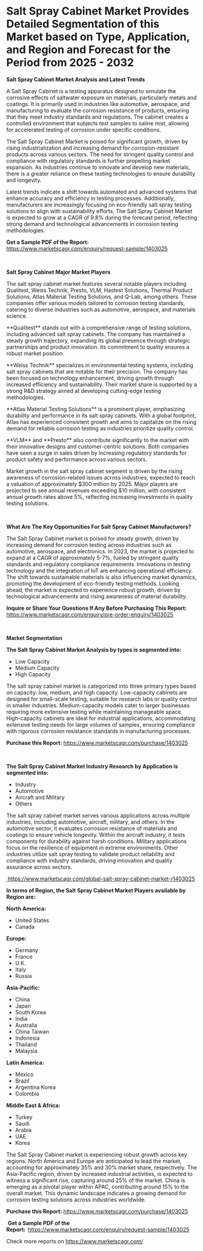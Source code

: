 <p><h1>Salt Spray Cabinet Market Provides Detailed Segmentation of this Market based on Type, Application, and Region and Forecast for the Period from 2025 - 2032</h1></p><p><strong>Salt Spray Cabinet Market Analysis and Latest Trends</strong></p>
<p><p>A Salt Spray Cabinet is a testing apparatus designed to simulate the corrosive effects of saltwater exposure on materials, particularly metals and coatings. It is primarily used in industries like automotive, aerospace, and manufacturing to evaluate the corrosion resistance of products, ensuring that they meet industry standards and regulations. The cabinet creates a controlled environment that subjects test samples to saline mist, allowing for accelerated testing of corrosion under specific conditions.</p><p>The Salt Spray Cabinet Market is poised for significant growth, driven by rising industrialization and increasing demand for corrosion-resistant products across various sectors. The need for stringent quality control and compliance with regulatory standards is further propelling market expansion. As industries continue to innovate and develop new materials, there is a greater reliance on these testing technologies to ensure durability and longevity.</p><p>Latest trends indicate a shift towards automated and advanced systems that enhance accuracy and efficiency in testing processes. Additionally, manufacturers are increasingly focusing on eco-friendly salt spray testing solutions to align with sustainability efforts. The Salt Spray Cabinet Market is expected to grow at a CAGR of 9.8% during the forecast period, reflecting strong demand and technological advancements in corrosion testing methodologies.</p></p>
<p><strong>Get a Sample PDF of the Report:&nbsp;</strong> <a href="https://www.marketscagr.com/enquiry/request-sample/1403025?utm_campaign=2014&utm_medium=2&utm_source=Github&utm_content=ia&utm_term=12012025&utm_id=salt-spray-cabinet">https://www.marketscagr.com/enquiry/request-sample/1403025</a></p>
<p>&nbsp;</p>
<p><strong>Salt Spray Cabinet Major Market Players</strong></p>
<p><p>The salt spray cabinet market features several notable players including Qualitest, Weiss Technik, Presto, VLM, Hastest Solutions, Thermal Product Solutions, Atlas Material Testing Solutions, and Q-Lab, among others. These companies offer various models tailored to corrosion testing standards, catering to diverse industries such as automotive, aerospace, and materials science.</p><p>**Qualitest** stands out with a comprehensive range of testing solutions, including advanced salt spray cabinets. The company has maintained a steady growth trajectory, expanding its global presence through strategic partnerships and product innovation. Its commitment to quality ensures a robust market position.</p><p>**Weiss Technik** specializes in environmental testing systems, including salt spray cabinets that are notable for their precision. The company has been focused on technology enhancement, driving growth through increased efficiency and sustainability. Their market share is supported by a strong R&D strategy aimed at developing cutting-edge testing methodologies.</p><p>**Atlas Material Testing Solutions** is a prominent player, emphasizing durability and performance in its salt spray cabinets. With a global footprint, Atlas has experienced consistent growth and aims to capitalize on the rising demand for reliable corrosion testing as industries prioritize quality control.</p><p>**VLM** and **Presto** also contribute significantly to the market with their innovative designs and customer-centric solutions. Both companies have seen a surge in sales driven by increasing regulatory standards for product safety and performance across various sectors.</p><p>Market growth in the salt spray cabinet segment is driven by the rising awareness of corrosion-related issues across industries, expected to reach a valuation of approximately $300 million by 2025. Major players are projected to see annual revenues exceeding $10 million, with consistent annual growth rates above 5%, reflecting increasing investments in quality testing solutions.</p></p>
<p>&nbsp;</p>
<p><strong>What Are The Key Opportunities For Salt Spray Cabinet Manufacturers?</strong></p>
<p><p>The Salt Spray Cabinet market is poised for steady growth, driven by increasing demand for corrosion testing across industries such as automotive, aerospace, and electronics. In 2023, the market is projected to expand at a CAGR of approximately 5-7%, fueled by stringent quality standards and regulatory compliance requirements. Innovations in testing technology and the integration of IoT are enhancing operational efficiency. The shift towards sustainable materials is also influencing market dynamics, promoting the development of eco-friendly testing methods. Looking ahead, the market is expected to experience robust growth, driven by technological advancements and rising awareness of material durability.</p></p>
<p><strong>Inquire or Share Your Questions If Any Before Purchasing This Report:</strong> <a href="https://www.marketscagr.com/enquiry/pre-order-enquiry/1403025?utm_campaign=2014&utm_medium=2&utm_source=Github&utm_content=ia&utm_term=12012025&utm_id=salt-spray-cabinet">https://www.marketscagr.com/enquiry/pre-order-enquiry/1403025</a></p>
<p>&nbsp;</p>
<p><strong>Market Segmentation</strong></p>
<p><strong>The Salt Spray Cabinet Market Analysis by types is segmented into:</strong></p>
<p><ul><li>Low Capacity</li><li>Medium Capacity</li><li>High Capacity</li></ul></p>
<p><p>The salt spray cabinet market is categorized into three primary types based on capacity: low, medium, and high capacity. Low-capacity cabinets are designed for small-scale testing, suitable for research labs or quality control in smaller industries. Medium-capacity models cater to larger businesses requiring more extensive testing while maintaining manageable space. High-capacity cabinets are ideal for industrial applications, accommodating extensive testing needs for large volumes of samples, ensuring compliance with rigorous corrosion resistance standards in manufacturing processes.</p></p>
<p><strong>Purchase this Report:&nbsp;</strong><a href="https://www.marketscagr.com/purchase/1403025?utm_campaign=2014&utm_medium=2&utm_source=Github&utm_content=ia&utm_term=12012025&utm_id=salt-spray-cabinet">https://www.marketscagr.com/purchase/1403025</a></p>
<p>&nbsp;</p>
<p><strong>The Salt Spray Cabinet Market Industry Research by Application is segmented into:</strong></p>
<p><ul><li>Industry</li><li>Automotive</li><li>Aircraft and Military</li><li>Others</li></ul></p>
<p><p>The salt spray cabinet market serves various applications across multiple industries, including automotive, aircraft, military, and others. In the automotive sector, it evaluates corrosion resistance of materials and coatings to ensure vehicle longevity. Within the aircraft industry, it tests components for durability against harsh conditions. Military applications focus on the resilience of equipment in extreme environments. Other industries utilize salt spray testing to validate product reliability and compliance with industry standards, driving innovation and quality assurance across sectors.</p></p>
<p><a href="https://www.marketscagr.com/global-salt-spray-cabinet-market-r1403025?utm_campaign=2014&utm_medium=2&utm_source=Github&utm_content=ia&utm_term=12012025&utm_id=salt-spray-cabinet">&nbsp;https://www.marketscagr.com/global-salt-spray-cabinet-market-r1403025</a></p>
<p><strong>In terms of Region, the Salt Spray Cabinet Market Players available by Region are:</strong></p>
<p>
    <p> <strong> North America: </strong>
        <ul>
            <li>United States</li>
            <li>Canada</li>
        </ul>
        </p> 
    <p> <strong> Europe: </strong>
        <ul>
            <li>Germany</li>
            <li>France</li>
            <li>U.K.</li>
            <li>Italy</li>
            <li>Russia</li>
        </ul>
        </p> 
    <p> <strong> Asia-Pacific: </strong>
        <ul>
            <li>China</li>
            <li>Japan</li>
            <li>South Korea</li>
            <li>India</li>
            <li>Australia</li>
            <li>China Taiwan</li>
            <li>Indonesia</li>
            <li>Thailand</li>
            <li>Malaysia</li>
        </ul>
        </p> 
    <p> <strong> Latin America: </strong>
        <ul>
            <li>Mexico</li>
            <li>Brazil</li>
            <li>Argentina Korea</li>
            <li>Colombia</li>
        </ul>
        </p> 
    <p> <strong> Middle East & Africa: </strong>
        <ul>
            <li>Turkey</li>
            <li>Saudi</li>
            <li>Arabia</li>
            <li>UAE</li>
            <li>Korea</li>
        </ul>
    </p>
    </p>
<p><p>The Salt Spray Cabinet market is experiencing robust growth across key regions. North America and Europe are anticipated to lead the market, accounting for approximately 35% and 30% market share, respectively. The Asia-Pacific region, driven by increased industrial activities, is expected to witness a significant rise, capturing around 25% of the market. China is emerging as a pivotal player within APAC, contributing around 15% to the overall market. This dynamic landscape indicates a growing demand for corrosion testing solutions across industries worldwide.</p></p>
<p><strong>Purchase this Report: </strong><a href="https://www.marketscagr.com/purchase/1403025?utm_campaign=2014&utm_medium=2&utm_source=Github&utm_content=ia&utm_term=12012025&utm_id=salt-spray-cabinet">https://www.marketscagr.com/purchase/1403025</a></p>
<p>&nbsp;<strong>Get a Sample PDF of the Report:&nbsp;&nbsp;</strong><a href="https://www.marketscagr.com/enquiry/request-sample/1403025?utm_campaign=2014&utm_medium=2&utm_source=Github&utm_content=ia&utm_term=12012025&utm_id=salt-spray-cabinet">https://www.marketscagr.com/enquiry/request-sample/1403025</a></p>
<p><strong></strong></p>
<p>Check more reports on <a href="https://www.marketscagr.com/?utm_campaign=2014&utm_medium=2&utm_source=Github&utm_content=ia&utm_term=12012025&utm_id=salt-spray-cabinet">https://www.marketscagr.com/</a></p>